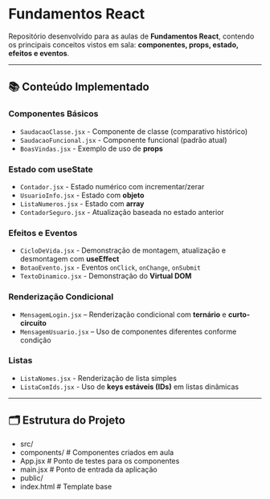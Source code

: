# Fundamentos React

Repositório desenvolvido para as aulas de **Fundamentos React**, contendo os principais conceitos vistos em sala: **componentes, props, estado, efeitos e eventos**.

---

## 📚 Conteúdo Implementado

### Componentes Básicos
- `SaudacaoClasse.jsx` - Componente de classe (comparativo histórico)
- `SaudacaoFuncional.jsx` - Componente funcional (padrão atual)
- `BoasVindas.jsx` - Exemplo de uso de **props**

### Estado com useState
- `Contador.jsx` - Estado numérico com incrementar/zerar
- `UsuarioInfo.jsx` - Estado com **objeto**
- `ListaNumeros.jsx` - Estado com **array**
- `ContadorSeguro.jsx` - Atualização baseada no estado anterior

### Efeitos e Eventos
- `CicloDeVida.jsx` - Demonstração de montagem, atualização e desmontagem com **useEffect**
- `BotaoEvento.jsx` - Eventos `onClick`, `onChange`, `onSubmit`
- `TextoDinamico.jsx` - Demonstração do **Virtual DOM**

### Renderização Condicional
- `MensagemLogin.jsx` – Renderização condicional com **ternário** e **curto-circuito**
- `MensagemUsuario.jsx` – Uso de componentes diferentes conforme condição

### Listas
- `ListaNomes.jsx` - Renderização de lista simples
- `ListaComIds.jsx` - Uso de **keys estáveis (IDs)** em listas dinâmicas

---

## 🗂 Estrutura do Projeto

- src/
- components/ # Componentes criados em aula
- App.jsx # Ponto de testes para os componentes
- main.jsx # Ponto de entrada da aplicação
- public/
- index.html # Template base
